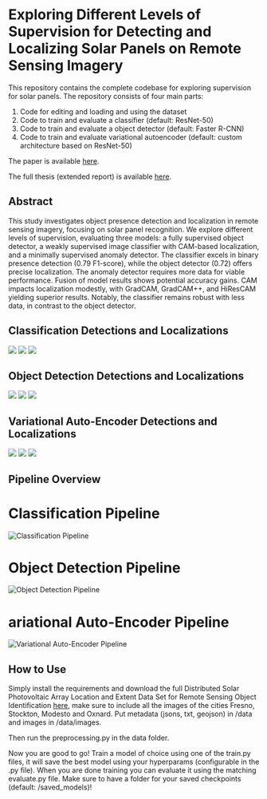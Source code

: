 # Exploring Different Levels of Supervision for Detecting and Localizing Solar Panels on Remote Sensing Imagery

This repository contains the complete codebase for exploring supervision for solar panels. The repository consists of four main parts:
1. Code for editing and loading and using the dataset
2. Code to train and evaluate a classifier (default: ResNet-50)
3. Code to train and evaluate a object detector (default: Faster R-CNN)
4. Code to train and evaluate variational autoencoder (default: custom architecture based on ResNet-50)

The paper is available [here](https://arxiv.org/abs/2309.10421).

The full thesis (extended report) is available [here](https://scripties.uba.uva.nl/search?id=record_53567).

## Abstract
This study investigates object presence detection and localization in remote sensing imagery, focusing on solar panel recognition. We explore different levels of supervision, evaluating three models: a fully supervised object detector, a weakly supervised image classifier with CAM-based localization, and a minimally supervised anomaly detector. The classifier excels in binary presence detection (0.79 F1-score), while the object detector (0.72) offers precise localization. The anomaly detector requires more data for viable performance. Fusion of model results shows potential accuracy gains. CAM impacts localization modestly, with GradCAM, GradCAM++, and HiResCAM yielding superior results. Notably, the classifier remains robust with less data, in contrast to the object detector.

## Classification Detections and Localizations
![](imgs/solar_panel_class_1.png) ![](imgs/solar_panel_class_2.png)  ![](imgs/solar_panel_class_3.png) 

## Object Detection Detections and Localizations
![](imgs/solar_panel_object_1.png) ![](imgs/solar_panel_object_2.png)  ![](imgs/solar_panel_object_3.png) 

## Variational Auto-Encoder Detections and Localizations
![](imgs/solar_panel_vae_1.png) ![](imgs/solar_panel_vae_2.png)  ![](imgs/solar_panel_vae_3.png) 

## Pipeline Overview
# Classification Pipeline
![Classification Pipeline](imgs/class_diagram.png)

# Object Detection Pipeline
![Object Detection Pipeline](imgs/object_diagram.png)

# ariational Auto-Encoder Pipeline
![Variational Auto-Encoder Pipeline](imgs/variational_diagram.png)

## How to Use
Simply install the requirements and download the full Distributed Solar Photovoltaic Array Location and Extent Data Set for Remote Sensing Object Identification [here](https://figshare.com/articles/dataset/Distributed_Solar_Photovoltaic_Array_Location_and_Extent_Data_Set_for_Remote_Sensing_Object_Identification/3385780/4), make sure to include all the images of the cities Fresno, Stockton, Modesto and Oxnard. Put metadata (jsons, txt, geojson) in /data and images in /data/images. 

Then run the preprocessing.py in the data folder.

Now you are good to go! Train a model of choice using one of the train.py files, it will save the best model using your hyperparams (configurable in the .py file). When you are done training you can evaluate it using the matching evaluate.py file. Make sure to have a folder for your saved checkpoints (default: /saved_models)!
